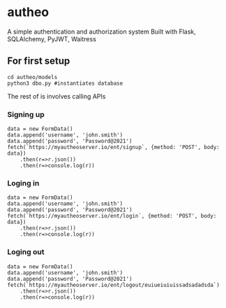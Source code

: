 # autheo
A simple authentication and authorization system
Built with Flask, SQLAlchemy, PyJWT, Waitress

## For first setup
```{python}
cd autheo/models
python3 dbo.py #instantiates database

```

The rest of is involves calling APIs

### Signing up

```{javascript}
data = new FormData()
data.append('username', 'john.smith')
data.append('password', 'Password@2021')
fetch(`https://myautheoserver.io/ent/signup`, {method: 'POST', body: data})
	.then(r=>r.json())
	.then(r=>console.log(r))

```

### Loging in

```{javascript}
data = new FormData()
data.append('username', 'john.smith')
data.append('password', 'Password@2021')
fetch(`https://myautheoserver.io/ent/login`, {method: 'POST', body: data})
	.then(r=>r.json())
	.then(r=>console.log(r))

```

### Loging out

```{javascript}
data = new FormData()
data.append('username', 'john.smith')
data.append('password', 'Password@2021')
fetch(`https://myautheoserver.io/ent/logout/euiueiuiuissadsadadsda`) 
	.then(r=>r.json())
	.then(r=>console.log(r))

```
